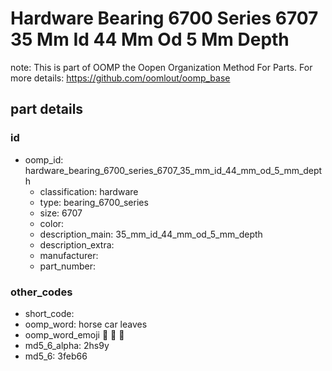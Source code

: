 # Hardware Bearing 6700 Series 6707 35 Mm Id 44 Mm Od 5 Mm Depth  

note: This is part of OOMP the Oopen Organization Method For Parts. For more details: https://github.com/oomlout/oomp_base

##  part details





### id
* oomp_id: hardware_bearing_6700_series_6707_35_mm_id_44_mm_od_5_mm_depth
  * classification: hardware
  * type: bearing_6700_series
  * size: 6707
  * color: 
  * description_main: 35_mm_id_44_mm_od_5_mm_depth
  * description_extra: 
  * manufacturer: 
  * part_number: 

### other_codes
* short_code: 
* oomp_word: horse car leaves
* oomp_word_emoji :horse: :car: :leaves:
* md5_6_alpha: 2hs9y
* md5_6: 3feb66